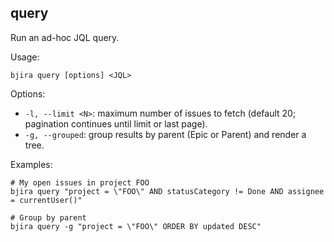 ## query

Run an ad-hoc JQL query.

Usage:

```
bjira query [options] <JQL>
```

Options:
- `-l, --limit <N>`: maximum number of issues to fetch (default 20; pagination continues until limit or last page).
- `-g, --grouped`: group results by parent (Epic or Parent) and render a tree.

Examples:

```
# My open issues in project FOO
bjira query "project = \"FOO\" AND statusCategory != Done AND assignee = currentUser()"

# Group by parent
bjira query -g "project = \"FOO\" ORDER BY updated DESC"
```

